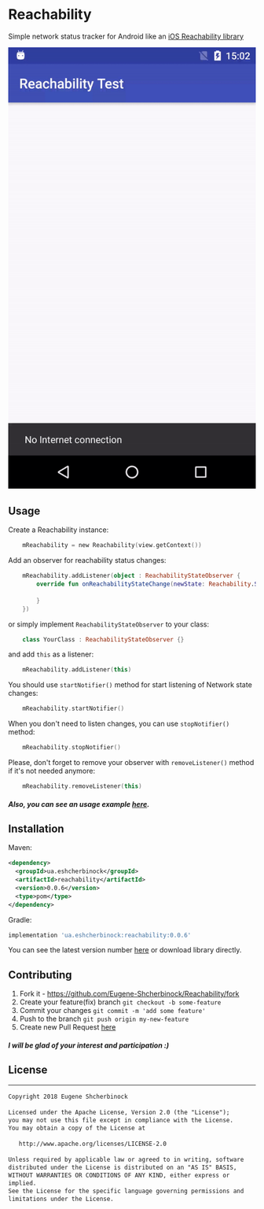 # Reachability

Simple network status tracker for Android like an [iOS Reachability library][4]

![ReachabilitySample](assets/sample.gif)

## Usage

Create a Reachability instance:

```kotlin
    mReachability = new Reachability(view.getContext())
```

Add an observer for reachability status changes:

```kotlin
    mReachability.addListener(object : ReachabilityStateObserver {
        override fun onReachabilityStateChange(newState: Reachability.State) {
                
        }
    })
```

or simply implement `ReachabilityStateObserver` to your class:

```kotlin
    class YourClass : ReachabilityStateObserver {}
```

and add `this` as a listener:

```kotlin
    mReachability.addListener(this)
```

You should use `startNotifier()` method for start listening of Network state changes:

```kotlin
    mReachability.startNotifier()
```

When you don't need to listen changes, you can use `stopNotifier()` method:

```kotlin
    mReachability.stopNotifier()
```

Please, don't forget to remove your observer with `removeListener()` method if it's not needed anymore:
```kotlin
    mReachability.removeListener(this)
```

##### Also, you can see an usage example [here][2].

## Installation

Maven:
```xml
<dependency>
  <groupId>ua.eshcherbinock</groupId>
  <artifactId>reachability</artifactId>
  <version>0.0.6</version>
  <type>pom</type>
</dependency>
```

Gradle:
```groovy
implementation 'ua.eshcherbinock:reachability:0.0.6'
```

You can see the latest version number [here][1] or download library directly.

## Contributing

1. Fork it - https://github.com/Eugene-Shcherbinock/Reachability/fork
2. Create your feature(fix) branch `git checkout -b some-feature`
3. Commit your changes `git commit -m 'add some feature'`
4. Push to the branch `git push origin my-new-feature`
5. Create new Pull Request [here][3]

##### I will be glad of your interest and participation :)

## License
-------

    Copyright 2018 Eugene Shcherbinock

    Licensed under the Apache License, Version 2.0 (the "License");
    you may not use this file except in compliance with the License.
    You may obtain a copy of the License at

       http://www.apache.org/licenses/LICENSE-2.0

    Unless required by applicable law or agreed to in writing, software
    distributed under the License is distributed on an "AS IS" BASIS,
    WITHOUT WARRANTIES OR CONDITIONS OF ANY KIND, either express or implied.
    See the License for the specific language governing permissions and
    limitations under the License.
    
   
[1]: https://bintray.com/eugene-shcherbinock/maven/Reachability
[2]: https://github.com/Eugene-Shcherbinock/Reachability/tree/master/app/src/main/java/ua/eshcherbinock/reachabilitytest
[3]: https://github.com/Eugene-Shcherbinock/Reachability/pulls
[4]: https://github.com/ashleymills/Reachability.swift

